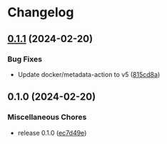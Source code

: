# Changelog

## [0.1.1](https://github.com/elijah-onchwari/everbyte/compare/v0.1.0...v0.1.1) (2024-02-20)


### Bug Fixes

* Update docker/metadata-action to v5 ([815cd8a](https://github.com/elijah-onchwari/everbyte/commit/815cd8a1433d95153ff58200eab92b8d2a593d23))

## 0.1.0 (2024-02-20)


### Miscellaneous Chores

* release 0.1.0 ([ec7d49e](https://github.com/elijah-onchwari/everbyte/commit/ec7d49e08af27302496ecaa94e7ec3794f242e3d))

